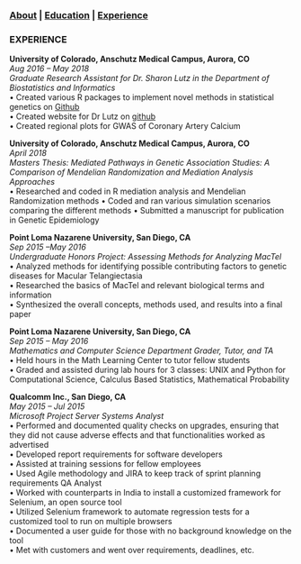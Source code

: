 ### [About](https://athwing.github.io)  |  [Education](https://athwing.github.io/education) |  [Experience](https://athwing.github.io/experience)

### EXPERIENCE
**University of Colorado, Anschutz Medical Campus, Aurora, CO** <br> *Aug 2016 – May 2018*<br>
*Graduate Research Assistant for Dr. Sharon Lutz in the Department of Biostatistics and Informatics*<br>
•	Created various R packages to implement novel methods in statistical genetics on [Github](https://github.com/SharonLutz)<br>
•	Created website for Dr Lutz on [github](https://sharonlutz.github.io/)<br>
•	Created regional plots for GWAS of Coronary Artery Calcium<br>

**University of Colorado, Anschutz Medical Campus, Aurora, CO** <br> *April 2018*<br>
*Masters Thesis: Mediated Pathways in Genetic Association Studies: A Comparison of Mendelian Randomization and Mediation Analysis Approaches*<br>
•	Researched and coded in R mediation analysis and Mendelian Randomization methods
• Coded and ran various simulation scenarios comparing the different methods
• Submitted a manuscript for publication in Genetic Epidemiology

**Point Loma Nazarene University, San Diego, CA** <br>*Sep 2015 –May 2016*<br>
*Undergraduate Honors Project: Assessing Methods for Analyzing MacTel*<br>
•	Analyzed methods for identifying possible contributing factors to genetic diseases for Macular Telangiectasia<br>
•	Researched the basics of MacTel and relevant biological terms and information<br>
•	Synthesized the overall concepts, methods used, and results into a final paper<br>

**Point Loma Nazarene University, San Diego, CA** <br>*Sep 2015 – May 2016*<br>
*Mathematics and Computer Science Department Grader, Tutor, and TA*<br>
•	Held hours in the Math Learning Center to tutor fellow students<br>
•	Graded and assisted during lab hours for 3 classes: UNIX and Python for Computational Science, Calculus Based Statistics, Mathematical Probability

**Qualcomm Inc., San Diego, CA** <br> *May 2015 – Jul 2015*<br>
*Microsoft Project Server Systems Analyst*<br>
•	Performed and documented quality checks on upgrades, ensuring that they did not cause adverse effects and that functionalities worked as advertised<br>
•	Developed report requirements for software developers<br>
•	Assisted at training sessions for fellow employees<br>
•	Used Agile methodology and JIRA to keep track of sprint planning requirements
QA Analyst<br>
•	Worked with counterparts in India to install a customized framework for Selenium, an open source tool<br>
•	Utilized Selenium framework to automate regression tests for a customized tool to run on multiple browsers<br>
•	Documented a user guide for those with no background knowledge on the tool<br>
•	Met with customers and went over requirements, deadlines, etc.<br>
